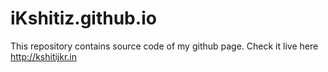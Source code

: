 # iKshitiz.github.io
This repository contains source code of my github page.
Check it live here http://kshitijkr.in
